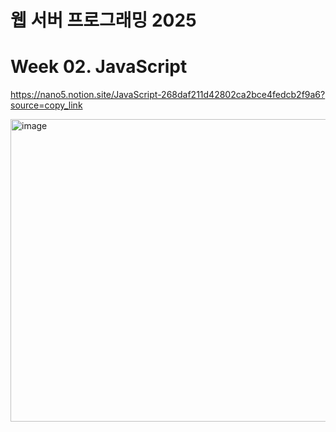 # 웹 서버 프로그래밍 2025

# Week 02. JavaScript

https://nano5.notion.site/JavaScript-268daf211d42802ca2bce4fedcb2f9a6?source=copy_link

<img width="693" height="484" alt="image" src="https://github.com/user-attachments/assets/01892d66-68e2-47bd-8bce-4668ff5a8785" />
